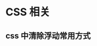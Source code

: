 <!--
 * @Author: Chengya
 * @Description: Description
 * @Date: 2025-01-17 15:38:29
 * @LastEditors: Chengya
 * @LastEditTime: 2025-05-17 17:08:03
-->

# CSS 相关

## css 中清除浮动常用方式
